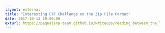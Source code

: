 ```yaml
---
layout: external
title: "Interesting CTF Challenge on the Zip File Format"
date: 2017-10-13 19:00:00
exturl: https://pequalsnp-team.github.io/writeups/reading_between_the_lines
---
```


